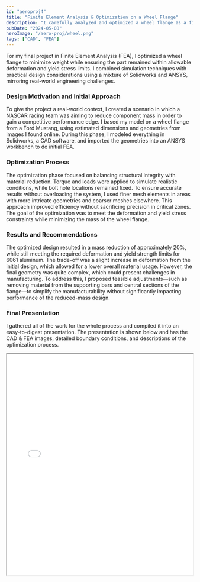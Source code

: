 ```yaml
---
id: "aeroproj4"
title: "Finite Element Analysis & Optimization on a Wheel Flange"
description: "I carefully analyzed and optimized a wheel flange as a final project for my Finite Element Analysis class."
pubDate: "2024-05-08"
heroImage: "/aero-proj/wheel.png"
tags: ["CAD", "FEA"]
---
```


For my final project in Finite Element Analysis (FEA), I optimized a wheel flange to minimize weight while ensuring the part remained within allowable deformation and yield stress limits. I combined simulation techniques with practical design considerations using a mixture of Solidworks and ANSYS, mirroring real-world engineering challenges.

### Design Motivation and Initial Approach  
To give the project a real-world context, I created a scenario in which a NASCAR racing team was aiming to reduce component mass in order to gain a competitive performance edge. I based my model on a wheel flange from a Ford Mustang, using estimated dimensions and geometries from images I found online. During this phase, I modeled everything in Solidworks, a CAD software, and imported the geometries into an ANSYS workbench to do initial FEA.

### Optimization Process  
The optimization phase focused on balancing structural integrity with material reduction. Torque and loads were applied to simulate realistic conditions, while bolt hole locations remained fixed. To ensure accurate results without overloading the system, I used finer mesh elements in areas with more intricate geometries and coarser meshes elsewhere. This approach improved efficiency without sacrificing precision in critical zones. The goal of the optimization was to meet the deformation and yield stress constraints while minimizing the mass of the wheel flange.

### Results and Recommendations  
The optimized design resulted in a mass reduction of approximately 20%, while still meeting the required deformation and yield strength limits for 6061 aluminum. The trade-off was a slight increase in deformation from the initial design, which allowed for a lower overall material usage. However, the final geometry was quite complex, which could present challenges in manufacturing. To address this, I proposed feasible adjustments—such as removing material from the supporting bars and central sections of the flange—to simplify the manufacturability without significantly impacting performance of the reduced-mass design.

### Final Presentation
I gathered all of the work for the whole process and compiled it into an easy-to-digest presentation. The presentation is shown below and has the CAD & FEA images, detailed boundary conditions, and descriptions of the optimization process.

<iframe src="/aero-proj/wheel-report.pdf" width="100%" height="600"></iframe>